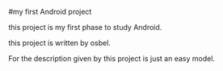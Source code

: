 #my first Android project

this project is my first phase to study Android.

this project is written by osbel.

For the description given by this project is just an easy model.

